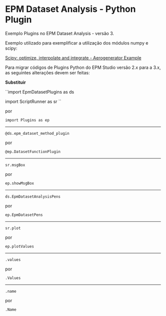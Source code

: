 # EPM Dataset Analysis - Python Plugin
Exemplo Plugins no EPM Dataset Analysis - versão 3.

Exemplo utilizado para exemplificar a utilização dos módulos numpy e scipy:

[Scipy: optimize, interpolate and integrate - Aerogenerator Example](https://www.youtube.com/watch?v=GyT8-38ItBc)

Para migrar códigos de Plugins Python do EPM Studio versão 2.x para a 3.x, as seguintes alterações devem ser feitas:

**Substituir**

``import EpmDatasetPlugins as ds

import ScriptRunner as sr
``

por

``
import Plugins as ep
``

---
``
@ds.epm_dataset_method_plugin
``

por

``
@ep.DatasetFunctionPlugin
``

---
``
sr.msgBox
``

por

``
ep.showMsgBox
``

---
``
ds.EpmDatasetAnalysisPens
``

por

``
ep.EpmDatasetPens
``

---
``
sr.plot
``

por

``
ep.plotValues
``

---
``
.values
``

por

``
.Values
``

---
``
.name
``

por

``
.Name
``
